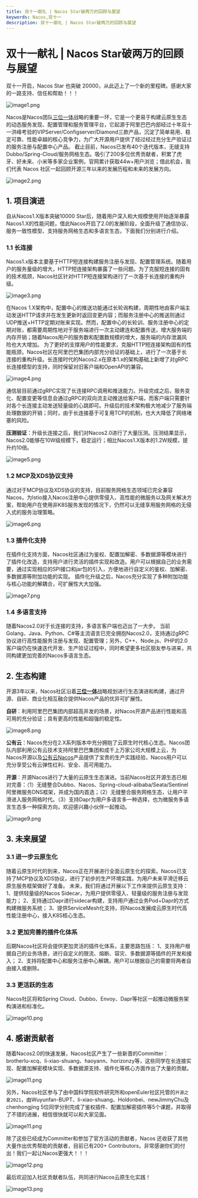 ```yaml
---
title: 双十一献礼 | Nacos Star破两万的回顾与展望
keywords: Nacos,双十一
description: 双十一献礼 | Nacos Star破两万的回顾与展望
---
```


# 双十一献礼 | Nacos Star破两万的回顾与展望

<a name="0YIG0"></a>
双十一开启，Nacos Star 也突破 20000，从此迈上了一个新的里程碑。感谢大家的一路支持、信任和帮助！！！

![image1.png](/img/up_to_2w/image1.png)

Nacos是Nacos团队[三位一体](https://yqh.aliyun.com/live/detail/26356)战略的重要一环，它是一个更易于构建云原生生态的动态服务发现、配置管理和服务管理平台，它起源于阿里巴巴内部经过十年双十一洪峰考验的VIPServer/Configserver/Diamond三款产品，沉淀了简单易用、稳定可靠、性能卓越的核心竞争力，为广大开源用户提供了经过经过充分生产验证过的服务注册与配置中心产品。 
截止目前，Nacos已发布40个迭代版本，无缝支持Dubbo/Spring-Cloud/服务网格生态。吸引了200多位优秀贡献者，积累了虎牙、好未来、小米等多家企业案例，官网累计获取44w+用户浏览；借此机会，我们代表 Nacos 社区一起回顾开源三年以来的发展历程和未来的发展方向。

![image2.png](/img/up_to_2w/image2.png)



## 1. 项目演进

自从Nacos1.X版本突破10000 Star后，随着用户深入和大规模使用开始逐渐暴露Nacos1.X的性能问题，借此Nacos开启了2.0的发展阶段，全面升级了通信协议、服务一致性模型、支持服务网格生态和多语言生态，下面我们分别进行介绍。

### 1.1 长连接

Nacos1.x版本主要基于HTTP短连接构建服务注册与发现、配置管理系统。随着用户的服务量级的增大，HTTP短连接架构暴露了一些问题。为了克服短连接的固有的技术瓶颈，Nacos社区针对HTTP短连接架构进行了一次基于长连接的重构升级。

![image3.png](/img/up_to_2w/image3.png)

在Nacos 1.X架构中，配置中心的推送功能通过长轮询构建，周期性地由客户端主动发送HTTP请求并在发生更新时返回变更内容；而服务注册中心的推送则通过UDP推送+HTTP定期对账来实现。然而，配置中心的长轮训、服务注册中心的定期对账，都需要周期性地对于服务端进行一次主动建连和配置传送，增大服务端的内存开销；随着Nacos用户的服务数和配置数规模的增大，服务端的内存泄漏风险也大大增加。
为了更好的支撑用户的性能要求，克服HTTP短连接架构固有的性能瓶颈，Nacos社区在阿里巴巴集团内部充分验证的基础上，进行了一次基于长连接的重构升级。长连接时代的Nacos2.x在原本1.x的架构基础上新增了对gRPC长连接模型的支持，同时保留对旧客户端和OpenAPI的兼容。


![image4.png](/img/up_to_2w/image4.png)

通信层目前通过gRPC实现了长连接RPC调用和推送能力。升级完成之后，服务变化、配置变更等信息会通过gRPC的双向流主动推送给客户端，而客户端只需要针对各个长连接主动发送轻量级的心跳即可。升级后的技术架构极大地减少了服务端处理数据的开销；同时，由于长连接基于可复用TCP的机制，也大大降低了网络堵塞的风险。

**压测验证**：升级长连接之后，我们对Nacos2.0进行了大量压测。压测结果显示，Nacos2.0能够在10W级规模下，稳定运行；相比Nacos1.X版本的1.2W规模，提升约10倍。

![image5.png](/img/up_to_2w/image5.png)


### 1.2 MCP及XDS协议支持

通过对于MCP协议及XDS协议的支持，目前服务网格生态领域已完全兼容Nacos，为Istio接入Nacos注册中心提供零侵入、高性能的微服务以及网关解决方案，帮助用户在使用非K8S服务发现的情况下，仍然可以无缝享用服务网格的无侵入式的服务治理策略。

![image6.png](/img/up_to_2w/image6.png)

### 1.3 插件化支持

在插件化支持方面，Nacos社区通过为鉴权、配置加解密、多数据源等模块进行了插件化改造，支持用户进行灵活的插件实现和改造。用户可以根据自己的业务需要，通过实现相应的SPI接口和jar包的引入，方便地进行自定义的鉴权、加解密、多数据源等附加功能的实现。
插件化升级之后，Nacos充分实现了多种附加功能与核心功能的解耦合，可扩展性大大加强。

![image7.png](/img/up_to_2w/image7.png)

### 1.4 多语言支持

随着Nacos2.0对于长连接的支持，多语言客户端也迈出了一大步。
当前Golang、Java、Python、C#等主流语言已完全拥抱Nacos2.0，支持通过gRPC协议进行高性能服务注册与发现、配置管理；另外，C++、Node.js、PHP的2.0客户端仍在快速迭代开发、生产验证过程中，同时希望更多社区朋友参与进来，共同构建更加完善的Nacos多语言生态。

## 2. 生态构建

开源3年以来，Nacos社区沿着[**三位一体**](https://yqh.aliyun.com/live/detail/26356)战略规划进行生态演进和构建，通过开源、自研、商业化相互融合提供Nacos产品的优异可扩展性。

**自研**：利用阿里巴巴集团内部超高并发的场景，对Nacos开源产品进行性能和高可用的充分验证；具有更高的性能和超强的稳定性。

![image8.png](/img/up_to_2w/image8.png)

**公有云**：Nacos充分在2.X系列版本中充分拥抱了云原生时代核心生态。Nacos团队内部利用公有云技术支持阿里巴巴集团和成千上万家公司大规模上云，为Nacos开源以及[公有云Nacos](https://cn.aliyun.com/product/aliware/mse?spm=nacos-website.topbar.0.0.0)产品提供了宝贵的生产实践经验，Nacos用户可以充分享受公有云弹性红利、安全、高可用能力。

**开源**：开源Nacos进行了大量的云原生生态演进。当前Nacos社区开源生态已相对完善：（1）无缝整合Dubbo、Nacos、Spring-cloud-alibaba/Seata/Sentinel阿里微服务DNS框架，并成为国内首选；（2）无缝整合服务网格生态，让用户平滑进入服务网格时代。（3）支持Dapr为用户多语言多一种选择，也为微服务多语言生态多一种探索方向，欢迎感兴趣小伙伴一起推动。

![image9.png](/img/up_to_2w/image9.png)


## 3. 未来展望

### 3.1 进一步云原生化

随着云原生时代的到来，Nacos正在开展进行全面云原生化的探索。Nacos已支持了MCP协议及XDS协议，进行了初步的生产环境实践，为用户未来平滑迁移云原生服务框架做好了准备。
未来，我们将通过开展以下工作来提供云原生支持：
1、提供轻量级的Nacos Sidecar，为用户提供零侵入、轻量级的服务注册与发现能力；
2、支持通过Dapr进行sidecar构建，支持用户通过业务Pod+Dapr的方式构建微服务系统；
3、提供ServiceMesh化支持，将Nacos发展成云原生时代高性能注册中心，接入K8S核心生态。

### 3.2 更加完善的插件化体系

后期Nacos社区将会提供更加灵活的插件化体系，主要思路包括：
1、支持用户根据自己的业务场景，进行自定义的限流、熔断、容灾、多数据源等插件的开发和接入；
2、支持将配置中心和服务注册中心解耦，用户可以根据自己的需要将两者自由接入或删除。

### 3.3 更活跃的生态

Nacos社区将和Spring Cloud、Dubbo、Envoy、Dapr等社区一起推动微服务架构演进和标准化。

![image10.png](/img/up_to_2w/image10.png)


## 4. 感谢贡献者

随着Nacos2.0的快速发展，Nacos社区产生了一些新晋的Committer：brotherlu-xcq、li-xiao-shuang、haoyann、horizonzy等，这些同学在长连接实现、配置加解密模块实现、多数据源支持、插件化等核心方面作出了大量的贡献。

![image11.png](/img/up_to_2w/image11.jpeg)

另外，Nacos社区参与了由中国科学院软件研究所和openEuler社区托管的`开源之夏2021`，由Wuyunfan-BUPT、li-xiao-shuang、Holdonbei、newJimmyChu及chenhongjing 5位同学分别完成了鉴权插件、配置加解密插件等5个课题，并取得了不错的进展，相信很快就可以和大家见面。


![image11.png](/img/up_to_2w/image12.png)


除了这些已经成为Committer和参加了官方活动的贡献者，Nacos 还收获了其他大量作出优秀帮助的贡献者，目前已有200+ Contributors，非常感谢你们的付出！我们一起让Nacos更强大！！！ 

![image12.png](/img/up_to_2w/image13.png)



最后欢迎加入社区贡献者队伍，共同进行Nacos云原生化实践！



![image13.png](/img/up_to_2w/image14.png)
